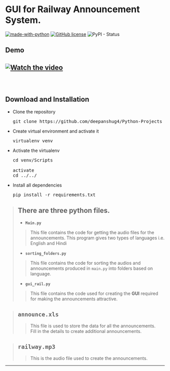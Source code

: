 # GUI for Railway Announcement System.
[![made-with-python](https://img.shields.io/badge/Made%20with-Python-blue.svg?longCache=true&style=plastic)](https://www.python.org/) [![GitHub license](https://img.shields.io/aur/license/yaourt.svg?style=popout-square?longCache=true&style=plastic)](https://github.com/Naereen/StrapDown.js/blob/master/LICENSE) ![PyPI - Status](https://img.shields.io/pypi/status/Django.svg?style=plastic)


<h2>Demo<h2>

[![Watch the video](/demo/still.jpg)](https://youtu.be/XHg3PumH8ag)

<br>

<h2> Download and Installation</h2>
<ul>
<li> Clone the repository</li>
<pre>git clone https://github.com/deepanshug4/Python-Projects </pre>
<li>Create virtual environment and activate it</li>
<pre>
virtualenv venv
</pre>
<li>Activate the virtualenv</li>
<pre>
cd venv/Scripts<br>
activate
cd ../../
</pre>
<li>Install all dependencies</li>
<pre>
pip install -r requirements.txt
</pre>
</ul>

> ## There are three python files.
> + **```Main.py```**
>> This file contains the code for getting the audio files for the announcements.
This program gives two types of languages i.e. English and Hindi
> + **```sorting_folders.py```**
>> This file contains the code for sorting the audios and announcements produced in `main.py` into folders based on language. 
> + **```gui_rail.py```**
>> This file contains the code used for creating the **GUI** required for making the announcements attractive.

> ## `announce.xls`
>> This file is used to store the data for all the announcements. <br>
Fill in the details to create additional announcements.

> ## `railway.mp3`
>>This is the audio file used to create the announcements.

---
